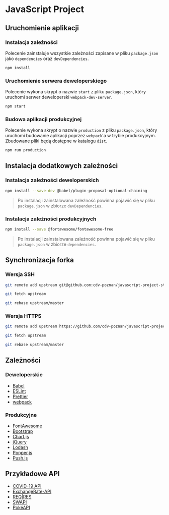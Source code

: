 # JavaScript Project


## Uruchomienie aplikacji

### Instalacja zależności

Polecenie zainstaluje wszystkie zależności zapisane w pliku `package.json` jako `dependencies` oraz `devDependencies`.

```bash
npm install
```

### Uruchomienie serwera deweloperskiego

Polecenie wykona skrypt o nazwie `start` z pliku `package.json`, który uruchomi serwer deweloperski `webpack-dev-server`.

```bash
npm start
```

### Budowa aplikacji produkcyjnej

Polecenie wykona skrypt o nazwie `production` z pliku `package.json`, który uruchomi budowanie aplikacji poprzez `webpack`'a w trybie produkcyjnym. Zbudowane pliki będą dostępne w katalogu `dist`.

```bash
npm run production
```

## Instalacja dodatkowych zależności

### Instalacja zależności deweloperskich

```bash
npm install --save-dev @babel/plugin-proposal-optional-chaining
```

> Po instalacji zainstalowana zależność powinna pojawić się w pliku `package.json` w zbiorze `devDependencies`.


### Instalacja zależności produkcyjnych
```bash
npm install --save @fortawesome/fontawesome-free
```

> Po instalacji zainstalowana zależność powinna pojawić się w pliku `package.json` w zbiorze `dependencies`.


## Synchronizacja forka

### Wersja SSH
```bash
git remote add upstream git@github.com:cdv-poznan/javascript-project-starter.git

git fetch upstream

git rebase upstream/master
```


### Wersja HTTPS
```bash
git remote add upstream https://github.com/cdv-poznan/javascript-project-starter.git

git fetch upstream

git rebase upstream/master
```


## Zależności

### Deweloperskie

* [Babel](https://babeljs.io)
* [ESLint](https://eslint.org)
* [Prettier](https://prettier.io)
* [webpack](https://webpack.js.org/)

### Produkcyjne

* [FontAwesome](https://fontawesome.com)
* [Bootstrap](https://getbootstrap.com)
* [Chart.js](https://www.chartjs.org)
* [jQuery](https://jquery.com)
* [Lodash](https://lodash.com)
* [Popper.js](https://popper.js.org)
* [Push.js](https://pushjs.org)


## Przykładowe API

* [COVID-19 API](https://covid19api.com)
* [ExchangeRate-API](https://www.exchangerate-api.com)
* [REQ|RES](https://reqres.in)
* [SWAPI](https://swapi.dev)
* [PokéAPI](https://pokeapi.co)
